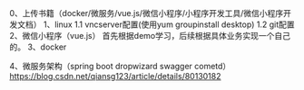 0、上传书籍（docker/微服务/vue.js/微信小程序/小程序开发工具/微信小程序开发文档）
1、linux 
    1.1 vncserver配置(使用yum groupinstall desktop)
    1.2 git配置
2、微信小程序（vue.js）
   首先根据demo学习，后续根据具体业务实现一个自己的。
3、docker

4、微服务架构（spring boot dropwizard swagger cometd）
    https://blog.csdn.net/qiansg123/article/details/80130182


